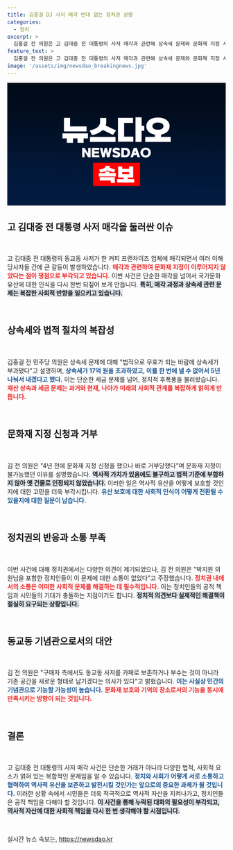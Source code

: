 ```yaml
---
title: 김홍걸 DJ 사저 매각 반대 없는 정치권 상황
categories:
  - 정치
excerpt: >
  김홍걸 전 의원은 고 김대중 전 대통령의 사저 매각과 관련해 상속세 문제와 문화재 지정 사실을 밝혔다. 문화재 지정이 거부된 이유를 설명하며, 현재 매입자는 기념관으로 활용할 계획이라고 전했다. 정치권의 무관심 속에서 그간의 어려움을 토로한 그의 이야기, 클릭하여 확인해 보세요!
feature_text: >
  김홍걸 전 의원은 고 김대중 전 대통령의 사저 매각과 관련해 상속세 문제와 문화재 지정 사실을 밝혔다. 문화재 지정이 거부된 이유를 설명하며, 현재 매입자는 기념관으로 활용할 계획이라고 전했다. 정치권의 무관심 속에서 그간의 어려움을 토로한 그의 이야기, 클릭하여 확인해 보세요!
image: '/assets/img/newsdao_breakingnews.jpg'
---
```


<p><img src="/assets/img/newsdao_breakingnews.jpg" alt="bookingtag 속보" /></p>

<h2 data-ke-size="size26">고 김대중 전 대통령 사저 매각을 둘러싼 이슈</h2>

<p data-ke-size="size16">&nbsp;</p>

<p>고 김대중 전 대통령의 동교동 사저가 한 커피 프랜차이즈 업체에 매각되면서 여러 이해당사자들 간에 큰 갈등이 발생하였습니다. <b><span style="color: #ee2323;">매각과 관련하여 문화재 지정이 이루어지지 않았다는 점이 쟁점으로 부각되고 있습니다.</span></b> 이번 사건은 단순한 매각을 넘어서 국가문화유산에 대한 인식을 다시 한번 되짚어 보게 만듭니다. <b><span style="background-color: #21538527;">특히, 매각 과정과 상속세 관련 문제는 복잡한 사회적 반향을 일으키고 있습니다.</span></b></p>

<p data-ke-size="size16">&nbsp;</p>

<h2 data-ke-size="size26">상속세와 법적 절차의 복잡성</h2>

<p data-ke-size="size16">&nbsp;</p>

<p>김홍걸 전 민주당 의원은 상속세 문제에 대해 "법적으로 무효가 되는 바람에 상속세가 부과됐다"고 설명하며, <b><span style="color: #1a5490;">상속세가 17억 원을 초과하였고, 이를 한 번에 낼 수 없어서 5년 나눠서 내겠다고 했다.</span></b> 이는 단순한 세금 문제를 넘어, 정치적 후폭풍을 불러왔습니다. <b><span style="color: #ee2323;">재산 상속과 세금 문제는 과거와 현재, 나아가 미래의 사회적 관계를 복잡하게 얽히게 만듭니다.</span></b> </p>

<p data-ke-size="size16">&nbsp;</p>

<h2 data-ke-size="size26">문화재 지정 신청과 거부</h2>

<p data-ke-size="size16">&nbsp;</p>

<p>김 전 의원은 "4년 전에 문화재 지정 신청을 했으나 바로 거부당했다"며 문화재 지정이 불가능했던 이유를 설명했습니다. <b><span style="background-color: #21538527;">역사적 가치가 있음에도 불구하고 법적 기준에 부합하지 않아 옛 건물로 인정되지 않았습니다.</span></b> 이러한 일은 역사적 유산을 어떻게 보호할 것인지에 대한 고민을 더욱 부각시킵니다. <b><span style="color: #1a5490;">유산 보호에 대한 사회적 인식이 어떻게 전환될 수 있을지에 대한 질문이 남습니다.</span></b> </p>

<p data-ke-size="size16">&nbsp;</p>

<h2 data-ke-size="size26">정치권의 반응과 소통 부족</h2>

<p data-ke-size="size16">&nbsp;</p>

<p>이번 사건에 대해 정치권에서는 다양한 의견이 제기되었으나, 김 전 의원은 "박지원 의원님을 포함한 정치인들이 이 문제에 대한 소통이 없었다"고 주장했습니다. <b><span style="color: #ee2323;">정치권 내에서의 소통은 어떠한 사회적 문제를 해결하는 데 필수적입니다.</span></b> 이는 정치인들의 공적 책임과 시민들의 기대가 충돌하는 지점이기도 합니다. <b><span style="background-color: #21538527;">정치적 의견보다 실제적인 해결책이 절실히 요구되는 상황입니다.</span></b></p>

<p data-ke-size="size16">&nbsp;</p>

<h2 data-ke-size="size26">동교동 기념관으로서의 대안</h2>

<p data-ke-size="size16">&nbsp;</p>

<p>김 전 의원은 "구매자 측에서도 동교동 사저를 카페로 보존하거나 부수는 것이 아니라 기존 공간을 새로운 형태로 남기겠다는 의사가 있다"고 밝혔습니다. <b><span style="color: #1a5490;">이는 사실상 민간의 기념관으로 기능할 가능성이 높습니다.</span></b> <b><span style="color: #ee2323;">문화재 보호와 기억의 장소로서의 기능을 동시에 만족시키는 방향이 되는 것입니다.</span></b> </p>

<p data-ke-size="size16">&nbsp;</p>

<h2 data-ke-size="size26">결론</h2>

<p data-ke-size="size16">&nbsp;</p>

<p>고 김대중 전 대통령의 사저 매각 사건은 단순한 거래가 아니라 다양한 법적, 사회적 요소가 얽혀 있는 복합적인 문제임을 알 수 있습니다. <b><span style="color: #1a5490;">정치와 사회가 어떻게 서로 소통하고 협력하여 역사적 유산을 보존하고 발전시킬 것인가는 앞으로의 중요한 과제가 될 것입니다.</span></b> 이러한 상황 속에서 시민들은 더욱 적극적으로 역사적 자산을 지켜나가고, 정치인들은 공적 책임을 다해야 할 것입니다. <b><span style="background-color: #21538527;">이 사건을 통해 누락된 대화의 필요성이 부각되고, 역사적 자산에 대한 사회적 책임을 다시 한 번 생각해야 할 시점입니다.</span></b></p>

<p data-ke-size="size16">&nbsp;</p>
실시간 뉴스 속보는, <a href="https://newsdao.kr" rel="dofollow">https://newsdao.kr</a>



